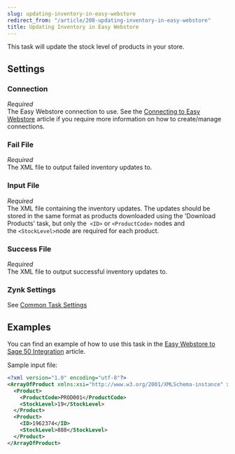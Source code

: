```yaml
---
slug: updating-inventory-in-easy-webstore
redirect_from: "/article/208-updating-inventory-in-easy-webstore"
title: Updating Inventory in Easy Webstore
---
```

This task will update the stock level of products in your store.

## Settings
### Connection
_Required_  
The Easy Webstore connection to use.  See the [Connecting to Easy Webstore](connecting-to-easy-webstore) article if you require more information on how to create/manage connections.

### Fail File
_Required_  
The XML file to output failed inventory updates to.

### Input File
_Required_  
The XML file containing the inventory updates. The updates should be stored in the same format as products downloaded using the 'Download Products' task, but only the 	`<ID>` or `<ProductCode>` nodes and the `<StockLevel>`node are required for each product.

### Success File
_Required_  
The XML file to output successful inventory updates to.

### Zynk Settings
See [Common Task Settings](common-task-settings)

## Examples
You can find an example of how to use this task in the [Easy Webstore to Sage 50 Integration](easy-webstore-to-sage-50-integration) article.

Sample input file:

```xml
<?xml version="1.0" encoding="utf-8"?>
<ArrayOfProduct xmlns:xsi="http://www.w3.org/2001/XMLSchema-instance" xmlns:xsd="http://www.w3.org/2001/XMLSchema">
  <Product>
    <ProductCode>PROD001</ProductCode>
    <StockLevel>19</StockLevel>
  </Product>
  <Product>
    <ID>1962374</ID>
    <StockLevel>888</StockLevel>
  </Product>
</ArrayOfProduct>
```